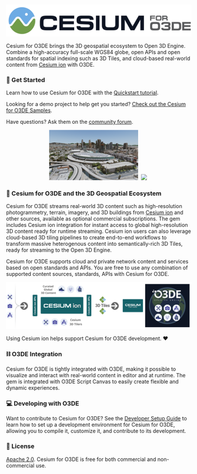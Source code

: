 ![Cesium for O3DE Logo](Documentation/Images/Cesium_for_O3DE_dark_onWhite.jpg)

Cesium for O3DE brings the 3D geospatial ecosystem to Open 3D Engine. Combine a high-accuracy full-scale WGS84 globe, open APIs and open standards for spatial indexing such as 3D Tiles, and cloud-based real-world content from [Cesium ion](https://cesium.com/cesium-ion) with O3DE.

### :rocket: Get Started

Learn how to use Cesium for O3DE with the [Quickstart tutorial](https://cesium.com/learn/o3de/o3de-quickstart/).

Looking for a demo project to help get you started? [Check out the Cesium for O3DE Samples](https://github.com/CesiumGS/cesium-o3de-samples).

Have questions? Ask them on the [community forum](https://community.cesium.com/c/cesium-for-o3de/11).

<p align="middle">
  <a href="https://github.com/CesiumGS/cesium-o3de-samples"><img src="Documentation\Images\O3DE_LA_1.png" width="48%" /></a>&nbsp;
  <a href="https://cesium.com/learn/o3de/"><img src="Documentation\Images\O3DE_LasVegas_Aerial1.png" width="48%" /></a>&nbsp;
</p>

### :house_with_garden: Cesium for O3DE and the 3D Geospatial Ecosystem

Cesium for O3DE streams real-world 3D content such as high-resolution photogrammetry, terrain, imagery, and 3D buildings from [Cesium ion](https://cesium.com/cesium-ion) and other sources, available as optional commercial subscriptions. The gem includes Cesium ion integration for instant access to global high-resolution 3D content ready for runtime streaming. Cesium ion users can also leverage cloud-based 3D tiling pipelines to create end-to-end workflows to transform massive heterogenous content into semantically-rich 3D Tiles, ready for streaming to the Open 3D Engine.

Cesium for O3DE supports cloud and private network content and services based on open standards and APIs. You are free to use any combination of supported content sources, standards, APIs with Cesium for O3DE.

![Cesium for O3DE Ecosystem Diagram](Documentation/Images/integration-workflow_O3DE.png)

Using Cesium ion helps support Cesium for O3DE development. :heart:

### :chains: O3DE Integration

Cesium for O3DE is tightly integrated with O3DE, making it possible to visualize and interact with real-world content in editor and at runtime. The gem is integrated with O3DE Script Canvas to easily create flexible and dynamic experiences. 

### :computer: Developing with O3DE

Want to contribute to Cesium for O3DE? See the [Developer Setup Guide](Documentation/developer-setup.md) to learn how to set up a development environment for Cesium for O3DE, allowing you to compile it, customize it, and contribute to its development.


### :green_book: License

[Apache 2.0](http://www.apache.org/licenses/LICENSE-2.0.html). Cesium for O3DE is free for both commercial and non-commercial use.


